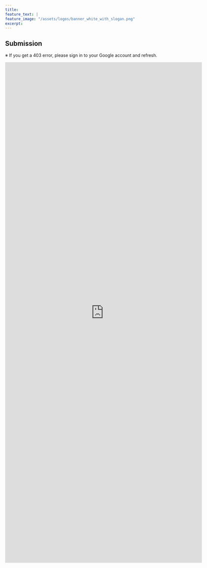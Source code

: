 ```yaml
---
title:
feature_text: |
feature_image: "/assets/logos/banner_white_with_slogan.png"
excerpt:
---
```

## Submission
※ If you get a 403 error, please sign in to your Google account and refresh.

<iframe src="https://docs.google.com/forms/d/e/1FAIpQLSerNXSjWScpRY33aTTUarrpA3SKTOexVWWJc9DyZcr0AnsNeA/viewform?embedded=true" width="640" height="1623" frameborder="0" marginheight="0" marginwidth="0">
  <p>Loading…&lt;/iframe&gt;</p>
</iframe>